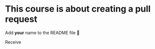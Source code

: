 # This course is about creating a pull request
Add **your** name to the README file :scroll:

Receive
